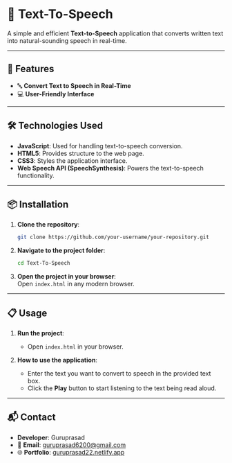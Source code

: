 # 📁 **Text-To-Speech**

A simple and efficient **Text-to-Speech** application that converts written text into natural-sounding speech in real-time. 

---

## 🚀 **Features**

- 🔤 **Convert Text to Speech in Real-Time**  
- 💻 **User-Friendly Interface**  

---

## 🛠️ **Technologies Used**

- **JavaScript**: Used for handling text-to-speech conversion.
- **HTML5**: Provides structure to the web page.
- **CSS3**: Styles the application interface.
- **Web Speech API (SpeechSynthesis)**: Powers the text-to-speech functionality.

---

## 📦 **Installation**

1. **Clone the repository**:
    ```bash
    git clone https://github.com/your-username/your-repository.git
    ```

2. **Navigate to the project folder**:
    ```bash
    cd Text-To-Speech
    ```

3. **Open the project in your browser**:  
   Open `index.html` in any modern browser.

---

## 📋 **Usage**

1. **Run the project**:
    - Open `index.html` in your browser.

2. **How to use the application**:
    - Enter the text you want to convert to speech in the provided text box.
    - Click the **Play** button to start listening to the text being read aloud.

---

## 📬 **Contact**

- **Developer**: Guruprasad  
- 📧 **Email**: [guruprasad6200@gmail.com](mailto:guruprasad6200@gmail.com)  
- 🌐 **Portfolio**: [guruprasad22.netlify.app](https://guruprasad22.netlify.app)  
